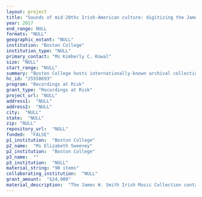 ```yaml
--- 
layout: project 
title: "Sounds of mid-20thc Irish-American culture: digitizing the James W. Smith Irish Music Collection recordings for preservation and access"
year: 2017
end_range: NULL
formats: "NULL"
geographic_extant: "NULL"
institution: "Boston College"
institution_type: "NULL"
primary_contact: "Ms Kimberly C. Kowal"
size: "NULL"
start_range: "NULL"
summary: "Boston College hosts internationally-known archival collections supporting the study of lrish traditional music, and one of these, the James W. Smith Irish Music Collection, includes open-reel tapes of unpublished music representing a classic case of high-value research content inaccessible without digitization and preservation. The 1950s/60s Irish music performances feature some of Boston's most prominent Irish musicians, and the informal nature and setting of the recordings - \"jam sessions\" in the living room of Mr. Smith - capture uniquely the time and spirit of this evolving traditional musical genre. The recordings are presently inaccessible and at risk of loss, requiring professional attention. This project will treat and transfer up to 90 tapes; release descriptive metadata online; and publicize the importance of preservation and the availability of the material and its value to musicologists, performers of Irish and folk music, and scholars of Irish-American history and culture."
hc_id: "25558693"
program: "Recordings at Risk"
grant_type: "Recordings at Risk"
project_url: "NULL"
address1:  "NULL"
address2:  "NULL"
city:  "NULL"
state:  "NULL"
zip: "NULL"
repository_url:  "NULL"
funded:  "FALSE"
p1_institution:  "Boston College"
p2_name:  "Ms Elizabeth Sweeney"
p2_institution:  "Boston College"
p3_name:  ""
p3_institution:  "NULL"
material_string: "90 items"
collaborating_institution:  "NULL"
grant_amount:  "$24,900"
material_description:  "The James W. Smith Irish Music Collection contains 90 reel-to-reel tapes of informal Irish music house sessions. These recordings were made in Smith’s home during the 1950s and 1960s and represent some of Boston's most prominent Irish traditional musicians. In terms of provenance, the tapes were created by and belonged to James W. Smith; they were donated to the Libraries by his sister Mary Smith Duffy in his name in 1992. The gift agreement is attached in this application. The tape contents – with names of performers; song/tune types, eg air, hornpipe, jig, fling; titles of tunes; and assigned numeric shelfmark - were described in a typescript document. This was updated and annotated in 1994/5 by Séamus Connolly, master traditional Irish musician and NEA National Heritage Fellow, recognized worldwide for his lifelong contributions to Irish traditional music. His expert notes were based on listening to each and every reel in the collection. In 2002, he went through the tapes again with a view to prioritizing the content, indicating commercial, non-commercial, or not worth preserving (blank). These digital documents are being batch converted to Encoded Archival Description (EAD), an XML standard for encoding archival finding aids, to be made available if the project goes forward. The obsolete format, combined with a fragile physical state, have put the tapes at a high risk of loss; they have been inaccessible for the duration of our ownership. If reformatted, they would be available for public use for the first time."
---
```

